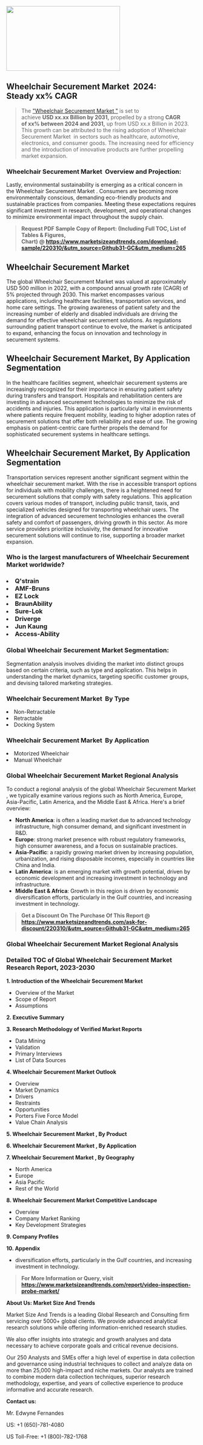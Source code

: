 <p><img class="alignnone size-medium wp-image-20088" src="https://ffe5etoiles.com/wp-content/uploads/2024/12/MST1-300x171.png" alt="" width="300" height="171" /></p><h2 id="ember46" class="ember-view reader-text-block__heading-2">Wheelchair Securement Market &nbsp;2024: Steady&nbsp;xx% CAGR</h2><blockquote id="ember47" class="ember-view reader-text-block__blockquote">The&nbsp;<a class="app-aware-link " href="https://www.marketsizeandtrends.com/download-sample/220310/&utm_source=Github31-GC&utm_medium=265" target="_blank" data-test-app-aware-link="">"Wheelchair Securement Market "</a>&nbsp;is set to achieve&nbsp;<strong>USD&nbsp;xx.xx&nbsp;Billion by 2031,</strong>&nbsp;propelled by a strong&nbsp;<strong>CAGR of&nbsp;xx% between 2024 and 2031,</strong>&nbsp;up from USD xx.x Billion in 2023. This growth can be attributed to the rising adoption of&nbsp;Wheelchair Securement Market &nbsp;in sectors such as healthcare, automotive, electronics, and consumer goods. The increasing need for efficiency and the introduction of innovative products are further propelling market expansion.</blockquote><h3 id="ember48" class="ember-view reader-text-block__heading-3">Wheelchair Securement Market &nbsp;Overview and Projection:</h3><p id="ember49" class="ember-view reader-text-block__paragraph">Lastly, environmental sustainability is emerging as a critical concern in the&nbsp;Wheelchair Securement Market . Consumers are becoming more environmentally conscious, demanding eco-friendly products and sustainable practices from companies. Meeting these expectations requires significant investment in research, development, and operational changes to minimize environmental impact throughout the supply chain.</p><blockquote id="ember50" class="ember-view reader-text-block__blockquote"><strong>Request PDF Sample Copy of Report: (Including Full TOC, List of Tables &amp; Figures, Chart)&nbsp;@&nbsp;<strong><a href="https://www.marketsizeandtrends.com/download-sample/220310/&utm_source=Github31-GC&utm_medium=265" target="_blank">https://www.marketsizeandtrends.com/download-sample/220310/&utm_source=Github31-GC&utm_medium=265</a></strong></strong></blockquote><h3 class=""><h2>Wheelchair Securement Market</h2><p>The global Wheelchair Securement Market was valued at approximately USD 500 million in 2022, with a compound annual growth rate (CAGR) of 5% projected through 2030. This market encompasses various applications, including healthcare facilities, transportation services, and home care settings. The growing awareness of patient safety and the increasing number of elderly and disabled individuals are driving the demand for effective wheelchair securement solutions. As regulations surrounding patient transport continue to evolve, the market is anticipated to expand, enhancing the focus on innovation and technology in securement systems.</p><h2>Wheelchair Securement Market, By Application Segmentation</h2><p>In the healthcare facilities segment, wheelchair securement systems are increasingly recognized for their importance in ensuring patient safety during transfers and transport. Hospitals and rehabilitation centers are investing in advanced securement technologies to minimize the risk of accidents and injuries. This application is particularly vital in environments where patients require frequent mobility, leading to higher adoption rates of securement solutions that offer both reliability and ease of use. The growing emphasis on patient-centric care further propels the demand for sophisticated securement systems in healthcare settings.</p><h2>Wheelchair Securement Market, By Application Segmentation</h2><p>Transportation services represent another significant segment within the wheelchair securement market. With the rise in accessible transport options for individuals with mobility challenges, there is a heightened need for securement solutions that comply with safety regulations. This application covers various modes of transport, including public transit, taxis, and specialized vehicles designed for transporting wheelchair users. The integration of advanced securement technologies enhances the overall safety and comfort of passengers, driving growth in this sector. As more service providers prioritize inclusivity, the demand for innovative securement solutions will continue to rise, supporting a broader market expansion.</p></h3><h3 id="" class="">Who is the largest manufacturers of&nbsp;Wheelchair Securement Market worldwide?</h3><h3 class=""></Li><Li>Q'strain</Li><Li> AMF-Bruns</Li><Li> EZ Lock</Li><Li> BraunAbility</Li><Li> Sure-Lok</Li><Li> Driverge</Li><Li> Jun Kaung</Li><Li> Access-Ability</h3><h3 id="ember53" class="ember-view reader-text-block__heading-3">Global&nbsp;Wheelchair Securement Market Segmentation:</h3><p id="ember54" class="ember-view reader-text-block__paragraph">Segmentation analysis involves dividing the market into distinct groups based on certain criteria, such as type and application. This helps in understanding the market dynamics, targeting specific customer groups, and devising tailored marketing strategies.</p><h3 id="" class="">Wheelchair Securement Market &nbsp;By Type</h3><p></Li><Li>Non-Retractable</Li><Li> Retractable</Li><Li> Docking System</p><h3 id="" class="">Wheelchair Securement Market &nbsp;By Application</h3><p class=""></Li><Li>Motorized Wheelchair</Li><Li> Manual Wheelchair</p><h3 id="ember62" class="ember-view reader-text-block__heading-3">Global Wheelchair Securement Market Regional Analysis</h3><p id="ember63" class="ember-view reader-text-block__paragraph">To conduct a regional analysis of the global Wheelchair Securement Market , we typically examine various regions such as North America, Europe, Asia-Pacific, Latin America, and the Middle East &amp; Africa. Here's a brief overview:</p><ul><li><strong>North America</strong>: is often a leading market due to advanced technology infrastructure, high consumer demand, and significant investment in R&amp;D.</li><li><strong>Europe</strong>: strong market presence with robust regulatory frameworks, high consumer awareness, and a focus on sustainable practices.</li><li><strong>Asia-Pacific</strong>: a rapidly growing market driven by increasing population, urbanization, and rising disposable incomes, especially in countries like China and India.</li><li><strong>Latin America</strong>: is an emerging market with growth potential, driven by economic development and increasing investment in technology and infrastructure.</li><li><strong>Middle East &amp; Africa</strong>: Growth in this region is driven by economic diversification efforts, particularly in the Gulf countries, and increasing investment in technology.</li></ul><blockquote id="ember61" class="ember-view reader-text-block__blockquote"><strong>Get a Discount On The Purchase Of This Report @ <strong><a href="https://html-cleaner.com/" target="">https://www.marketsizeandtrends.com/ask-for-discount/220310/&utm_source=Github31-GC&utm_medium=265</a></strong></strong></blockquote><h3 id="ember62" class="ember-view reader-text-block__heading-3">Global Wheelchair Securement Market Regional Analysis</h3><h3 id="" class="">Detailed TOC of Global Wheelchair Securement Market Research Report, 2023-2030</h3><p id="" class=""><strong>1. Introduction of the Wheelchair Securement Market </strong></p><ul><li>Overview of the Market</li><li>Scope of Report</li><li>Assumptions</li></ul><p id="" class=""><strong>2. Executive Summary</strong></p><p id="" class=""><strong>3. Research Methodology of Verified Market Reports</strong></p><ul><li>Data Mining</li><li>Validation</li><li>Primary Interviews</li><li>List of Data Sources</li></ul><p id="" class=""><strong>4. Wheelchair Securement Market Outlook</strong></p><ul><li>Overview</li><li>Market Dynamics</li><li>Drivers</li><li>Restraints</li><li>Opportunities</li><li>Porters Five Force Model</li><li>Value Chain Analysis</li></ul><p id="" class=""><strong>5. Wheelchair Securement Market , By Product</strong></p><p id="" class=""><strong>6. Wheelchair Securement Market , By Application</strong></p><p id="" class=""><strong>7. Wheelchair Securement Market , By Geography</strong></p><ul><li>North America</li><li>Europe</li><li>Asia Pacific</li><li>Rest of the World</li></ul><p id="" class=""><strong>8. Wheelchair Securement Market Competitive Landscape</strong></p><ul><li>Overview</li><li>Company Market Ranking</li><li>Key Development Strategies</li></ul><p id="" class=""><strong>9. Company Profiles</strong></p><p id="" class=""><strong>10. Appendix</strong></p><ul><li>diversification efforts, particularly in the Gulf countries, and increasing investment in technology.</li></ul><blockquote id="ember65" class="ember-view reader-text-block__blockquote"><strong>For More Information or Query, visit <strong><strong><a href="https://html-cleaner.com/" target="">https://www.marketsizeandtrends.com/report/video-inspection-probe-market/</a></strong></strong></strong></blockquote><p id="" class=""><strong>About Us: Market Size And Trends</strong></p><p id="" class="">Market Size And Trends is a leading Global Research and Consulting firm servicing over 5000+ global clients. We provide advanced analytical research solutions while offering information-enriched research studies.</p><p id="" class="">We also offer insights into strategic and growth analyses and data necessary to achieve corporate goals and critical revenue decisions.</p><p id="" class="">Our 250 Analysts and SMEs offer a high level of expertise in data collection and governance using industrial techniques to collect and analyze data on more than 25,000 high-impact and niche markets. Our analysts are trained to combine modern data collection techniques, superior research methodology, expertise, and years of collective experience to produce informative and accurate research.</p><p id="" class=""><strong>Contact us:</strong></p><p id="" class="">Mr. Edwyne Fernandes</p><p id="" class="">US: +1 (650)-781-4080</p><p id="" class="">US Toll-Free: +1 (800)-782-1768</p>
